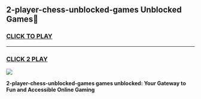 
## 2-player-chess-unblocked-games Unblocked Games👋
<h3>
<a href="https://news.freeplayer.one?title=2-player-chess-unblocked-games&ref=16F">CLICK TO PLAY</a></h3>
<hr>

<h3>
<a href="https://news.freeplayer.one?title=2-player-chess-unblocked-games&ref=16F">CLICK 2 PLAY</a>
  
</h3>

<a href="https://news.freeplayer.one?title=2-player-chess-unblocked-games&ref=16F/"><img src="https://clearcache.store/games.png"></a>


**2-player-chess-unblocked-games games unblocked: Your Gateway to Fun and Accessible Online Gaming**
